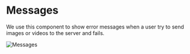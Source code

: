 # Messages

We use this component to show error messages when a user try to send images or videos to the server and fails.

![Messages](https://i.ibb.co/G28qNyh/Messages.png)